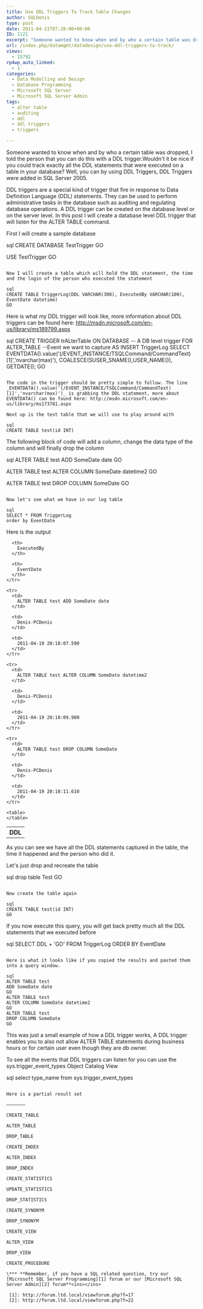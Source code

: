 ```yaml
---
title: Use DDL Triggers To Track Table Changes
author: SQLDenis
type: post
date: 2011-04-21T07:28:00+00:00
ID: 1121
excerpt: "Someone wanted to know when and by who a certain table was dropped, I told the person that you can do this with a DDL trigger.Wouldn't it be nice if you could track exactly all the DDL statements that were executed on a table in your database? Well, you can by using DDL Triggers"
url: /index.php/datamgmt/datadesign/use-ddl-triggers-to-track/
views:
  - 15792
rp4wp_auto_linked:
  - 1
categories:
  - Data Modelling and Design
  - Database Programming
  - Microsoft SQL Server
  - Microsoft SQL Server Admin
tags:
  - alter table
  - auditing
  - ddl
  - ddl triggers
  - triggers

---
```

Someone wanted to know when and by who a certain table was dropped, I told the person that you can do this with a DDL trigger.Wouldn't it be nice if you could track exactly all the DDL statements that were executed on a table in your database? Well, you can by using DDL Triggers, DDL Triggers were added in SQL Server 2005. 

DDL triggers are a special kind of trigger that fire in response to Data Definition Language (DDL) statements. They can be used to perform administrative tasks in the database such as auditing and regulating database operations. A DDL trigger can be created on the database level or on the server level. In this post I will create a database level DDL trigger that will listen for the ALTER TABLE command.

First I will create a sample database

sql
CREATE DATABASE TestTrigger
GO

USE TestTrigger
GO
```

Now I will create a table which will hold the DDL statement, the time and the login of the person who executed the statement

sql
CREATE TABLE TriggerLog(DDL VARCHAR(300), ExecutedBy VARCHAR(100), EventDate datetime)
GO
```

Here is what my DDL trigger will look like, more information about DDL triggers can be found here: http://msdn.microsoft.com/en-us/library/ms189799.aspx

sql
CREATE TRIGGER trALterTable 
ON DATABASE -- A DB level trigger
FOR ALTER_TABLE --Event we want to capture
AS 
  INSERT TriggerLog
  SELECT EVENTDATA().value('(/EVENT_INSTANCE/TSQLCommand/CommandText)[1]','nvarchar(max)'), 
		COALESCE(SUSER_SNAME(),USER_NAME()), 
		GETDATE();
GO
```

The code in the trigger should be pretty simple to follow. The line _EVENTDATA().value('(/EVENT_INSTANCE/TSQLCommand/CommandText)[1]','nvarchar(max)')_ is grabbing the DDL statement, more about EVENTDATA() can be found here: http://msdn.microsoft.com/en-us/library/ms173781.aspx

Next up is the test table that we will use to play around with

sql
CREATE TABLE test(id INT)
```

The following block of code will add a column, change the data type of the column and will finally drop the column

sql
ALTER TABLE test
ADD SomeDate date
GO

ALTER TABLE test
ALTER COLUMN SomeDate datetime2
GO


ALTER TABLE test
DROP COLUMN SomeDate 
GO
```

Now let's see what we have in our log table

sql
SELECT * FROM TriggerLog
order by EventDate
```

Here is the output
  


<div class="tables">
  <table>
    <tr>
      <th>
        DDL
      </th>
      
      <th>
        ExecutedBy
      </th>
      
      <th>
        EventDate
      </th>
    </tr>
    
    <tr>
      <td>
        ALTER TABLE test ADD SomeDate date
      </td>
      
      <td>
        Denis-PCDenis
      </td>
      
      <td>
        2011-04-19 20:18:07.590
      </td>
    </tr>
    
    <tr>
      <td>
        ALTER TABLE test ALTER COLUMN SomeDate datetime2
      </td>
      
      <td>
        Denis-PCDenis
      </td>
      
      <td>
        2011-04-19 20:18:09.900
      </td>
    </tr>
    
    <tr>
      <td>
        ALTER TABLE test DROP COLUMN SomeDate
      </td>
      
      <td>
        Denis-PCDenis
      </td>
      
      <td>
        2011-04-19 20:18:11.610
      </td>
    </tr>
    
    <table>
    </table>
  </table>
</div>

As you can see we have all the DDL statements captured in the table, the time it happened and the person who did it.
  
Let's just drop and recreate the table

sql
drop table Test
GO
```

Now create the table again

sql
CREATE TABLE test(id INT)
GO
```

If you now execute this query, you will get back pretty much all the DDL statements that we executed before

sql
SELECT DDL + 'GO'
FROM TriggerLog
ORDER BY EventDate
```

Here is what it looks like if you copied the results and pasted them into a query window.

sql
ALTER TABLE test
ADD SomeDate date
GO
ALTER TABLE test
ALTER COLUMN SomeDate datetime2
GO
ALTER TABLE test
DROP COLUMN SomeDate 
GO
```

This was just a small example of how a DDL trigger works, A DDL trigger enables you to also not allow ALTER TABLE statements during business hours or for certain user even though they are db owner.

To see all the events that DDL triggers can listen for you can use the sys.trigger\_event\_types Object Catalog View

sql
select type_name from sys.trigger_event_types 
```

Here is a partial result set

——————–
  
CREATE_TABLE
  
ALTER_TABLE
  
DROP_TABLE
  
CREATE_INDEX
  
ALTER_INDEX
  
DROP_INDEX
  
CREATE_STATISTICS
  
UPDATE_STATISTICS
  
DROP_STATISTICS
  
CREATE_SYNONYM
  
DROP_SYNONYM
  
CREATE_VIEW
  
ALTER_VIEW
  
DROP_VIEW
  
CREATE_PROCEDURE

\*** **Remember, if you have a SQL related question, try our [Microsoft SQL Server Programming][1] forum or our [Microsoft SQL Server Admin][2] forum**<ins></ins>

 [1]: http://forum.ltd.local/viewforum.php?f=17
 [2]: http://forum.ltd.local/viewforum.php?f=22